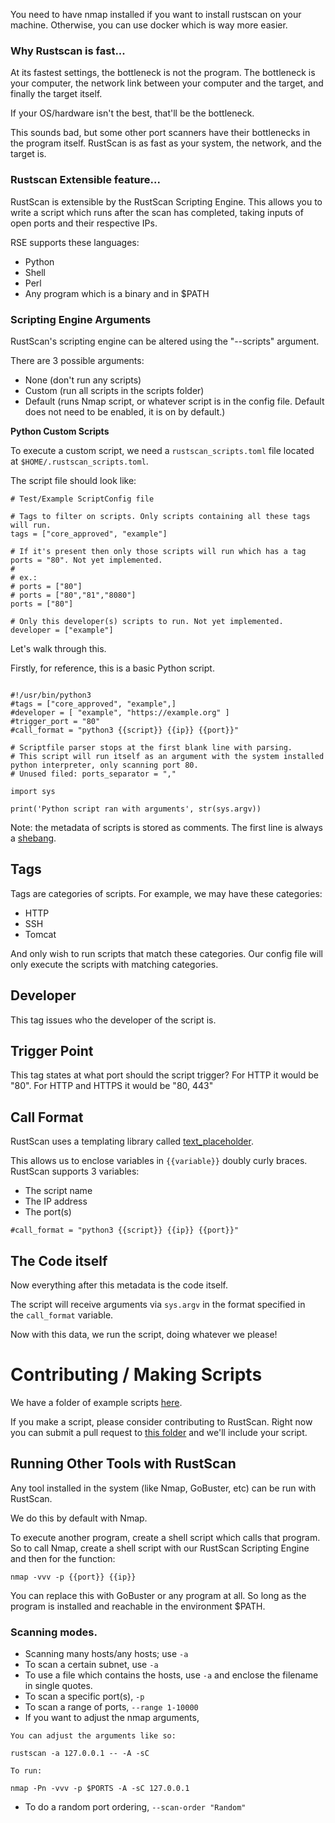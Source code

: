 You need to have nmap installed if you want to install rustscan on your machine. Otherwise, you can use docker which is way more easier.

### Why Rustscan is fast...

At its fastest settings, the bottleneck is not the program. The bottleneck is your computer, the network link between your computer and the target, and finally the target itself.

If your OS/hardware isn't the best, that'll be the bottleneck.

This sounds bad, but some other port scanners have their bottlenecks in the program itself. RustScan is as fast as your system, the network, and the target is.

### Rustscan Extensible feature...
RustScan is extensible by the RustScan Scripting Engine. This allows you to write a script which runs after the scan has completed, taking inputs of open ports and their respective IPs. 

RSE supports these languages:

- Python
- Shell
- Perl
- Any program which is a binary and in $PATH


### **Scripting Engine Arguments**

RustScan's scripting engine can be altered using the "--scripts" argument.

There are 3 possible arguments:

- None (don't run any scripts)
- Custom (run all scripts in the scripts folder)
- Default (runs Nmap script, or whatever script is in the config file. Default does not need to be enabled, it is on by default.)


**Python Custom Scripts**

To execute a custom script, we need a `rustscan_scripts.toml` file located at `$HOME/.rustscan_scripts.toml`.

The script file should look like:

```
# Test/Example ScriptConfig file

# Tags to filter on scripts. Only scripts containing all these tags will run.
tags = ["core_approved", "example"]

# If it's present then only those scripts will run which has a tag ports = "80". Not yet implemented.
#
# ex.:
# ports = ["80"]
# ports = ["80","81","8080"]
ports = ["80"]

# Only this developer(s) scripts to run. Not yet implemented.
developer = ["example"]
```

Let's walk through this.

Firstly, for reference, this is a basic Python script.
```

#!/usr/bin/python3
#tags = ["core_approved", "example",]
#developer = [ "example", "https://example.org" ]
#trigger_port = "80"
#call_format = "python3 {{script}} {{ip}} {{port}}"

# Scriptfile parser stops at the first blank line with parsing.
# This script will run itself as an argument with the system installed python interpreter, only scanning port 80.
# Unused filed: ports_separator = ","

import sys

print('Python script ran with arguments', str(sys.argv))
```

Note: the metadata of scripts is stored as comments. The first line is always a [shebang](https://en.wikipedia.org/wiki/Shebang_(Unix)).

## Tags

Tags are categories of scripts. For example, we may have these categories:

- HTTP
- SSH
- Tomcat

And only wish to run scripts that match these categories. Our config file will only execute the scripts with matching categories.

## Developer

This tag issues who the developer of the script is.

## Trigger Point

This tag states at what port should the script trigger? For HTTP it would be "80". For HTTP and HTTPS it would be "80, 443"

## Call Format

RustScan uses a templating library called [text_placeholder](https://crates.io/crates/text_placeholder).

This allows us to enclose variables in `{{variable}}` doubly curly braces. RustScan supports 3 variables:

- The script name
- The IP address
- The port(s)

```
#call_format = "python3 {{script}} {{ip}} {{port}}"
```

## The Code itself

Now everything after this metadata is the code itself.

The script will receive arguments via `sys.argv` in the format specified in the `call_format` variable.

Now with this data, we run the script, doing whatever we please!

# Contributing / Making Scripts

We have a folder of example scripts [here](https://github.com/RustScan/RustScan/tree/master/fixtures/.rustscan_scripts).

If you make a script, please consider contributing to RustScan. Right now you can submit a pull request to [this folder](https://github.com/RustScan/RustScan/tree/master/fixtures/.rustscan_scripts) and we'll include your script.

## Running Other Tools with RustScan

Any tool installed in the system (like Nmap, GoBuster, etc) can be run with RustScan.

We do this by default with Nmap.

To execute another program, create a shell script which calls that program. So to call Nmap, create a shell script with our RustScan Scripting Engine and then for the function:

```
nmap -vvv -p {{port}} {{ip}}
```

You can replace this with GoBuster or any program at all. So long as the program is installed and reachable in the environment $PATH.


### Scanning modes.

- Scanning many hosts/any hosts; use `-a`
- To scan a certain subnet, use `-a`
- To use a file which contains the hosts, use `-a` and enclose the filename in single quotes.
- To scan a specific port(s), `-p`
- To scan a range of ports, `--range 1-10000`
- If you want to adjust the nmap arguments, 
```
You can adjust the arguments like so:

rustscan -a 127.0.0.1 -- -A -sC

To run:

nmap -Pn -vvv -p $PORTS -A -sC 127.0.0.1 
```
- To do a random port ordering, `--scan-order "Random"`
